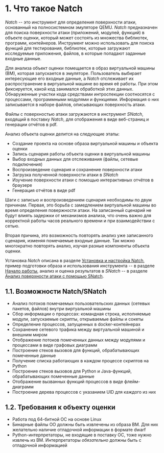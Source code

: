 <div style="page-break-before:always;">
</div>

# <a name="natch_base"></a>1. Что такое Natch

*Natch* -- это инструмент для определения поверхности атаки, основанный на полносистемном эмуляторе QEMU.
*Natch* предназначен для поиска поверхности атаки (приложений, модулей, функций) в объекте оценки,
который может состоять из множества библиотек, программ, контейнеров.
Инструмент можно использовать для поиска функций для тестирования, библиотек, которые загружают
исследуемые приложения, файлов, в которые попадают заданные входные данные.

Для анализа объект оценки помещается в образ виртуальной машины (ВМ), которая запускается в эмуляторе.
Пользователь выбирает интересующие его входные данные, а *Natch* отслеживает их распространение
в виртуальной машине во время её работы. При этом фиксируется, какой код занимался обработкой этих данных.
Обнаруженные участки кода средствами интроспекции соотносятся с процессами, программными модулями и функциями.
Информация о них записывается в наборе файлов, описывающих поверхность атаки.

Файлы с поверхностью атаки загружаются в инструмент *SNatch*, входящий в поставку *Natch*,
для отображения в виде веб-страниц и генерации отчётов в pdf.

Анализ объекта оценки делится на следующие этапы:

*  Создание проекта на основе образа виртуальной машины и объекта оценки
*  Запись сценария работы объекта оценки в виртуальной машины
*  Выбор входных данных для отслеживания (файлы, сетевые подключения)
*  Воспроизведение сценария и сохранение поверхности атаки
*  Загрузка полученной поверхности атаки в *SNatch*
*  Изучение поверхности атаки с помощью интерактивных отчётов в браузере
*  Генерация отчётов в виде pdf

Шаги с записью и воспроизведением сценария необходимы по двум причинам. Первая, это борьба с замедлением виртуальной машины
во время определения повержности атаки.
На записанный сценарий не будут влиять задержки от механизмов анализа,
что очень важно для корректной работы часов реального времени и при взаимодействии с сетью.

Вторая причина, это возможность повторять анализ уже записанного сценария, изменяя помечаемые входные данные.
Так можно многократно повторять анализ, изучая разные компоненты объекта оценки.

Установка *Natch* описана в разделе [Установка и настройка Natch](2_setup.md#setup_natch),
пример подготовки образа и использования инструмента -- в разделе [Начало работы](3_quickstart.md#begin),
анализ и оценка результатов в *SNatch* -- в разделе [Анализ поверхности атаки с помощью SNatch](6_snatch.md#snatch).

## 1.1. Возможности Natch/SNatch

* Анализ потоков помечаемых пользовательских данных (сетевых пакетов, файлов) внутри виртуальной машины
* Сбор информации о процессах: командная строка, исполняемые модули, запускаемые скрипты, открываемые файлы и сокеты
* Определение процессов, запущенных в docker-контейнерах
* Сохранение сетевого трафика между виртуальной машиной и внешним миром
* Отображение потоков помеченных данных между модулями и процессами в виде графовых диаграмм
* Построение стеков вызовов для функций, обрабатывающих помеченные данные
* Получение списка работающих в каждом процессе скриптов на Python
* Построение стеков вызовов для Python и Java-функций, обрабатывающих помеченные данные
* Отображение вызванных функций процессов в виде флейм-диаграмм
* Построение дерева процессов с указанием UID для каждого из них

## 1.2. Требования к объекту оценки

* Работа под 64-битной ОС на основе Linux
* Бинарные файлы ОО должны быть извлечены из образа ВМ. Для них желательно наличие отладочной информации в формате dwarf
* Python-интерпретаторы, не входящие в поставку ОС, тоже нужно извлечь из ВМ. Интерпретаторы *обязательно* должны быть с отладочной информацией
